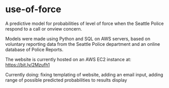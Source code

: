# use-of-force

A predictive model for probabilities of level of force when the Seattle Police respond to a call or onview concern.

Models were made using Python and SQL on AWS servers, based on voluntary reporting data from the Seattle Police department and an online database of Police Reports.

The website is currently hosted on an AWS EC2 instance at: https://bit.ly/2Mzufh1

Currently doing: fixing templating of website, adding an email input, adding range of possible predicted probabilities to results display
